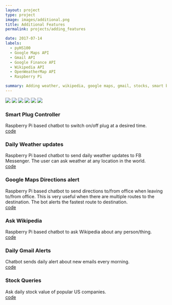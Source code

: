 ```yaml
---
layout: project
type: project
image: images/additional.png
title: Additional Features
permalink: projects/adding_features

date: 2017-07-14
labels:
  - pyHS100
  - Google Maps API
  - Gmail API
  - Google Finance API
  - Wikipedia API
  - OpenWeatherMap API
  - Raspberry Pi

summary: Adding weather, wikipedia, google maps, gmail, stocks, smart bulb features to Raspberry Pi Chat bot.
---
```


<div class="ui small rounded images">
  <img class="ui image" src="../images/bulb.jpg">
  <img class="ui image" src="../images/gmaps.png">
  <img class="ui image" src="../images/gmail.png">
  <img class="ui image" src="../images/wiki.png">
  <img class="ui image" src="../images/weather.jpg">
  <img class="ui image" src="../images/stock.png">
</div>

### Smart Plug Controller
Raspberry Pi based chatbot to switch on/off plug at a desired time.\
[code](https://github.com/arunn314/smartybot/blob/master/plug_handler.py)

### Daily Weather updates
Raspberry Pi based chatbot to send daily weather updates to FB Messenger. The user can ask weather at any location in the world. \
[code](https://github.com/arunn314/smartybot/blob/master/weather_handler.py)

### Google Maps Directions alert
Raspberry Pi based chatbot to send directions to/from office when leaving to/from office. This is very useful when there are multiple routes to the destination. The bot alerts the fastest route to destination. \
[code](https://github.com/arunn314/smartybot/blob/master/gmaps_handler.py)

### Ask Wikipedia
Raspberry Pi based chatbot to ask Wikipedia about any person/thing. \
[code](https://github.com/arunn314/smartybot/blob/master/wiki_handler.py)

### Daily Gmail Alerts
Chatbot sends daily alert about new emails every morning. \
[code](https://github.com/arunn314/smartybot/blob/master/gmail_handler.py)

### Stock Queries
Ask daily stock value of popular US companies. \
[code](https://github.com/arunn314/smartybot/blob/master/stock_handler.py)
